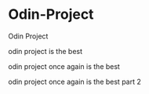 # Odin-Project
Odin Project

odin project is the best

odin project once again is the best

odin project once again is the best part 2
